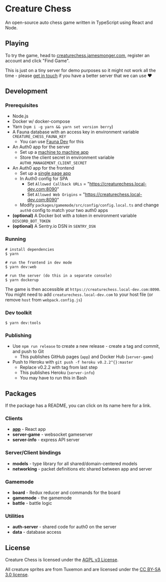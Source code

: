 # Creature Chess

An open-source auto chess game written in TypeScript using React and Node.

## Playing

To try the game, head to [creaturechess.jamesmonger.com](https://creaturechess.jamesmonger.com), register an account and click "Find Game".

This is just on a tiny server for demo purposes so it might not work all the time - please [get in touch](mailto:jameskmonger@hotmail.co.uk) if you have a better server that we can use :heart:

## Development

### Prerequisites

- Node.js
- Docker w/ docker-compose
- Yarn (`npm i -g yarn && yarn set version berry`)
- A Fauna database with an access key in environment variable `CREATURE_CHESS_FAUNA_KEY`
  - You can use [Fauna Dev](https://docs.fauna.com/fauna/current/integrations/dev.html) for this
- An Auth0 app for the server
  - Set up a [machine to machine app](https://auth0.com/docs/applications/set-up-an-application/register-machine-to-machine-applications)
  - Store the client secret in environment variable `AUTH0_MANAGEMENT_CLIENT_SECRET`
- An Auth0 app for the frontend
  - Set up a [single page app](https://auth0.com/docs/applications/set-up-an-application/register-single-page-app)
  - In Auth0 config for SPA
    - Set `Allowed Callback URLs` = "https://creaturechess.local-dev.com:8090"
    - Set `Allowed Web Origins` = "https://creaturechess.local-dev.com:8090"
  - Modify `packages/gamemode/src/config/config.local.ts` and change `auth0` config to match your two auth0 apps
- **(optional)** A Docker bot with a token in environment variable `DISCORD_BOT_TOKEN`
- **(optional)** A Sentry.io DSN in `SENTRY_DSN`

### Running

```shell
# install dependencies
$ yarn

# run the frontend in dev mode
$ yarn dev:web

# run the server (do this in a separate console)
$ yarn dockerup
```

The game is then accessible at `https://creaturechess.local-dev.com:8090`. You might need to add `creaturechess.local-dev.com` to your host file (or remove `host` from `webpack.config.js`)

### Dev toolkit

```shell
$ yarn dev:tools
```

### Publishing

- Use `npm run release` to create a new release - create a tag and commit, and push to Git
  - This publishes GitHub pages (`app`) and Docker Hub (`server-game`)
- Push to Heroku with `git push -f heroku v0.2.2^{}:master`
  - Replace v0.2.2 with tag from last step
  - This publishes Heroku (`server-info`)
  - You may have to run this in Bash

## Packages

If the package has a README, you can click on its name here for a link.

### Clients
- [**app**](./packages/app/README.md) - React app
- **server-game** - websocket gameserver
- **server-info** - express API server

### Server/Client bindings
- **models** - type library for all shared/domain-centered models
- **networking** - packet definitions etc shared between app and server

### Gamemode
- **board** - Redux reducer and commands for the board
- **gamemode** - the gamemode
- **battle** - battle logic

### Utilities
- **auth-server** - shared code for auth0 on the server
- **data** - database access

## License

Creature Chess is licensed under the [AGPL v3 License](LICENSE).

All creature sprites are from Tuxemon and are licensed under the [CC BY-SA 3.0 license](https://creativecommons.org/licenses/by-sa/3.0/).
